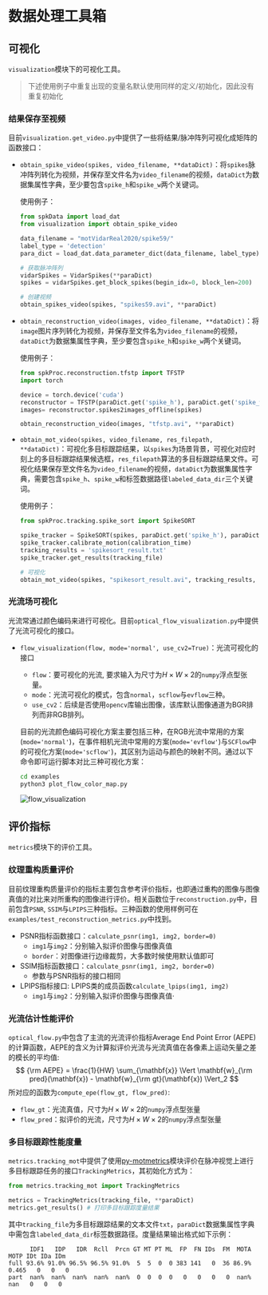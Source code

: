 # 数据处理工具箱

## 可视化

`visualization`模块下的可视化工具。

> 下述使用例子中重复出现的变量名默认使用同样的定义/初始化，因此没有重复初始化

### 结果保存至视频

目前`visualization.get_video.py`中提供了一些将结果/脉冲阵列可视化成矩阵的函数接口：

* `obtain_spike_video(spikes, video_filename, **dataDict)`：将`spikes`脉冲阵列转化为视频，并保存至文件名为`video_filename`的视频，`dataDict`为数据集属性字典，至少要包含`spike_h`和`spike_w`两个关键词。

  使用例子：

  ```python
  from spkData import load_dat
  from visualization import obtain_spike_video
  
  data_filename = "motVidarReal2020/spike59/"
  label_type = 'detection'
  para_dict = load_dat.data_parameter_dict(data_filename, label_type)
  
  # 获取脉冲阵列
  vidarSpikes = VidarSpikes(**paraDict)
  spikes = vidarSpikes.get_block_spikes(begin_idx=0, block_len=200)
  
  # 创建视频
  obtain_spikes_video(spikes, "spikes59.avi", **paraDict)
  ```

  

* `obtain_reconstruction_video(images, video_filename, **dataDict)`：将`image`图片序列转化为视频，并保存至文件名为`video_filename`的视频，`dataDict`为数据集属性字典，至少要包含`spike_h`和`spike_w`两个关键词。

  使用例子：

  ```python
  from spkProc.reconstruction.tfstp import TFSTP
  import torch
  
  device = torch.device('cuda')
  reconstructor = TFSTP(paraDict.get('spike_h'), paraDict.get('spike_w'), device)
  images= reconstructor.spikes2images_offline(spikes)
  
  obtain_reconstruction_video(images, "tfstp.avi", **paraDict)
  ```

  

* `obtain_mot_video(spikes, video_filename, res_filepath, **dataDict)`：可视化多目标跟踪结果，以`spikes`为场景背景，可视化对应时刻上的多目标跟踪结果候选框，`res_filepath`算法的多目标跟踪结果文件。可视化结果保存至文件名为`video_filename`的视频，`dataDict`为数据集属性字典，需要包含`spike_h`、`spike_w`和标签数据路径`labeled_data_dir`三个关键词。

  使用例子：

  ```python
  from spkProc.tracking.spike_sort import SpikeSORT
  
  spike_tracker = SpikeSORT(spikes, paraDict.get('spike_h'), paraDict.get('spike_w'), device)
  spike_tracker.calibrate_motion(calibration_time)
  tracking_results = 'spikesort_result.txt'
  spike_tracker.get_results(tracking_file)
  
  # 可视化
  obtain_mot_video(spikes, "spikesort_result.avi", tracking_results, **paraDict)
  ```

### 光流场可视化

光流常通过颜色编码来进行可视化。目前`optical_flow_visualization.py`中提供了光流可视化的接口。

- `flow_visualization(flow, mode='normal', use_cv2=True)`：光流可视化的接口

  - `flow`：要可视化的光流, 要求输入为尺寸为$H \times W \times 2$的`numpy`浮点型张量。
  - `mode`：光流可视化的模式，包含`normal`，`scflow`与`evflow`三种。
  - `use_cv2`：后续是否使用`opencv`库输出图像，该库默认图像通道为BGR排列而非RGB排列。

  目前的光流颜色编码可视化方案主要包括三种，在RGB光流中常用的方案(`mode='normal'`)，在事件相机光流中常用的方案(`mode='evflow'`)与`SCFlow`中的可视化方案(`mode='scflow'`)，其区别为运动与颜色的映射不同。通过以下命令即可运行脚本对比三种可视化方案：

  ```bash
  cd examples
  python3 plot_flow_color_map.py
  ```

  ![flow_visualization](../docs/assets/flow_color_map.png)

## 评价指标

`metrics`模块下的评价工具。

### 纹理重构质量评价

目前纹理重构质量评价的指标主要包含参考评价指标，也即通过重构的图像与图像真值的对比来对所重构的图像进行评价。相关函数位于`reconstruction.py`中，目前包含`PSNR`, `SSIM`与`LPIPS`三种指标。三种函数的使用样例可在`examples/test_reconstruction_metrics.py`中找到。

- PSNR指标函数接口：`calculate_psnr(img1, img2, border=0)`
  - `img1`与`img2`：分别输入拟评价图像与图像真值
  - `border`：对图像进行边缘裁剪，大多数时候使用默认值即可
- SSIM指标函数接口：`calculate_psnr(img1, img2, border=0)`
  - 参数与PSNR指标的接口相同
- LPIPS指标接口: LPIPS类的成员函数`calculate_lpips(img1, img2)`
  - `img1`与`img2`：分别输入拟评价图像与图像真值·

### 光流估计性能评价

`optical_flow.py`中包含了主流的光流评价指标Average End Point Error (AEPE)的计算函数，AEPE的含义为计算拟评价光流与光流真值在各像素上运动矢量之差的模长的平均值:
$$
{\rm AEPE} = \frac{1}{HW} \sum_{\mathbf{x}} \Vert \mathbf{w}_{\rm pred}(\mathbf{x}) - \mathbf{w}_{\rm gt}(\mathbf{x}) \Vert_2
$$
所对应的函数为`compute_epe(flow_gt, flow_pred)`:

- `flow_gt`：光流真值，尺寸为$H \times W \times 2$的`numpy`浮点型张量
- `flow_pred`：拟评价的光流，尺寸为$H \times W \times 2$的`numpy`浮点型张量

### 多目标跟踪性能度量

`metrics.tracking_mot`中提供了使用[py-motmetrics](https://github.com/cheind/py-motmetrics)模块评价在脉冲视觉上进行多目标跟踪任务的接口`TrackingMetrics`，其初始化方式为：

```python
from metrics.tracking_mot import TrackingMetrics

metrics = TrackingMetrics(tracking_file, **paraDict)
metrics.get_results() # 打印多目标跟踪度量结果
```

其中`tracking_file`为多目标跟踪结果的文本文件`txt`，`paraDict`数据集属性字典中需包含`labeled_data_dir`标签数据路径。度量结果输出格式如下示例：

```basic
      IDF1   IDP   IDR  Rcll  Prcn GT MT PT ML  FP  FN IDs  FM  MOTA  MOTP IDt IDa IDm
full 93.6% 91.0% 96.5% 96.5% 91.0%  5  5  0  0 383 141   0  36 86.9% 0.465   0   0   0
part  nan%  nan%  nan%  nan%  nan%  0  0  0  0   0   0   0   0  nan%   nan   0   0   0
```

